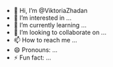 - 👋 Hi, I’m @ViktoriaZhadan
- 👀 I’m interested in ...
- 🌱 I’m currently learning ...
- 💞️ I’m looking to collaborate on ...
- 📫 How to reach me ...
- 😄 Pronouns: ...
- ⚡ Fun fact: ...

<!---
ViktoriaZhadan/ViktoriaZhadan is a ✨ special ✨ repository because its `README.md` (this file) appears on your GitHub profile.
You can click the Preview link to take a look at your changes.
--->
